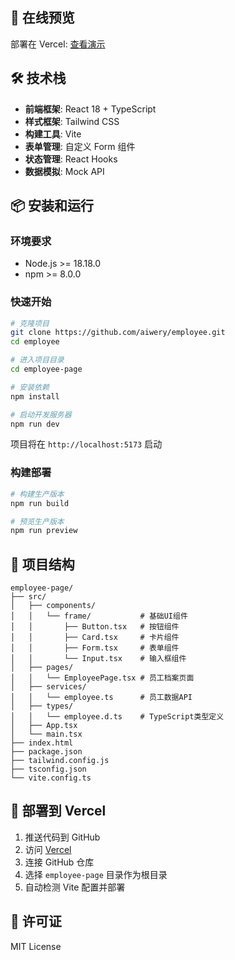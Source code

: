 ## 🚀 在线预览

部署在 Vercel: [查看演示](https://employee-five-ecru.vercel.app/)

## 🛠️ 技术栈

- **前端框架**: React 18 + TypeScript
- **样式框架**: Tailwind CSS
- **构建工具**: Vite
- **表单管理**: 自定义 Form 组件
- **状态管理**: React Hooks
- **数据模拟**: Mock API

## 📦 安装和运行

### 环境要求

- Node.js >= 18.18.0
- npm >= 8.0.0

### 快速开始

```bash
# 克隆项目
git clone https://github.com/aiwery/employee.git
cd employee

# 进入项目目录
cd employee-page

# 安装依赖
npm install

# 启动开发服务器
npm run dev
```

项目将在 `http://localhost:5173` 启动

### 构建部署

```bash
# 构建生产版本
npm run build

# 预览生产版本
npm run preview
```

## 📁 项目结构

```
employee-page/
├── src/
│   ├── components/
│   │   └── frame/           # 基础UI组件
│   │       ├── Button.tsx   # 按钮组件
│   │       ├── Card.tsx     # 卡片组件
│   │       ├── Form.tsx     # 表单组件
│   │       └── Input.tsx    # 输入框组件
│   ├── pages/
│   │   └── EmployeePage.tsx # 员工档案页面
│   ├── services/
│   │   └── employee.ts      # 员工数据API
│   ├── types/
│   │   └── employee.d.ts    # TypeScript类型定义
│   ├── App.tsx
│   └── main.tsx
├── index.html
├── package.json
├── tailwind.config.js
├── tsconfig.json
└── vite.config.ts
```

## 🚀 部署到 Vercel

1. 推送代码到 GitHub
2. 访问 [Vercel](https://vercel.com)
3. 连接 GitHub 仓库
4. 选择 `employee-page` 目录作为根目录
5. 自动检测 Vite 配置并部署

## 📄 许可证

MIT License
